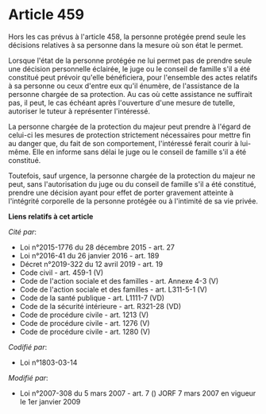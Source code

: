 # Article 459

Hors les cas prévus à l'article 458, la personne protégée prend seule les décisions relatives à sa personne dans la mesure où
son état le permet.

Lorsque l'état de la personne protégée ne lui permet pas de prendre seule une décision personnelle éclairée, le juge ou le
conseil de famille s'il a été constitué peut prévoir qu'elle bénéficiera, pour l'ensemble des actes relatifs à sa personne ou
ceux d'entre eux qu'il énumère, de l'assistance de la personne chargée de sa protection. Au cas où cette assistance ne
suffirait pas, il peut, le cas échéant après l'ouverture d'une mesure de tutelle, autoriser le tuteur à représenter
l'intéressé.

La personne chargée de la protection du majeur peut prendre à l'égard de celui-ci les mesures de protection strictement
nécessaires pour mettre fin au danger que, du fait de son comportement, l'intéressé ferait courir à lui-même. Elle en informe
sans délai le juge ou le conseil de famille s'il a été constitué.

Toutefois, sauf urgence, la personne chargée de la protection du majeur ne peut, sans l'autorisation du juge ou du conseil de
famille s'il a été constitué, prendre une décision ayant pour effet de porter gravement atteinte à l'intégrité corporelle de
la personne protégée ou à l'intimité de sa vie privée.

**Liens relatifs à cet article**

_Cité par_:

  - Loi n°2015-1776 du 28 décembre 2015 - art. 27
  - Loi n°2016-41 du 26 janvier 2016 - art. 189
  - Décret n°2019-322 du 12 avril 2019 - art. 19
  - Code civil - art. 459-1 (V)
  - Code de l'action sociale et des familles - art. Annexe 4-3 (V)
  - Code de l'action sociale et des familles - art. L311-5-1 (V)
  - Code de la santé publique - art. L1111-7 (VD)
  - Code de la sécurité intérieure - art. R321-28 (VD)
  - Code de procédure civile - art. 1213 (V)
  - Code de procédure civile - art. 1276 (V)
  - Code de procédure civile - art. 1280 (V)

_Codifié par_:

  - Loi n°1803-03-14

_Modifié par_:

  - Loi n°2007-308 du 5 mars 2007 - art. 7 () JORF 7 mars 2007 en vigueur le 1er janvier 2009
